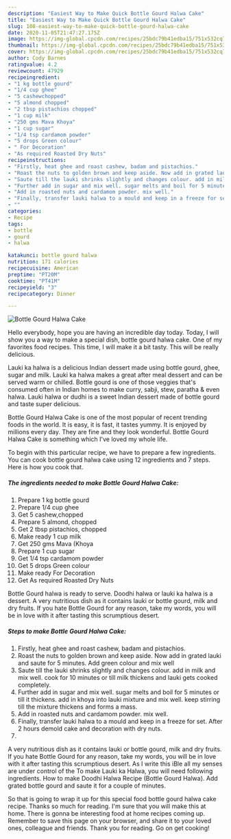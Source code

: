 ```yaml
---
description: "Easiest Way to Make Quick Bottle Gourd Halwa Cake"
title: "Easiest Way to Make Quick Bottle Gourd Halwa Cake"
slug: 108-easiest-way-to-make-quick-bottle-gourd-halwa-cake
date: 2020-11-05T21:47:27.175Z
image: https://img-global.cpcdn.com/recipes/25bdc79b41edba15/751x532cq70/bottle-gourd-halwa-cake-recipe-main-photo.jpg
thumbnail: https://img-global.cpcdn.com/recipes/25bdc79b41edba15/751x532cq70/bottle-gourd-halwa-cake-recipe-main-photo.jpg
cover: https://img-global.cpcdn.com/recipes/25bdc79b41edba15/751x532cq70/bottle-gourd-halwa-cake-recipe-main-photo.jpg
author: Cody Barnes
ratingvalue: 4.2
reviewcount: 47929
recipeingredient:
- "1 kg bottle gourd"
- "1/4 cup ghee"
- "5 cashewchopped"
- "5 almond chopped"
- "2 tbsp pistachios chopped"
- "1 cup milk"
- "250 gms Mava Khoya"
- "1 cup sugar"
- "1/4 tsp cardamom powder"
- "5 drops Green colour"
- " For Decoration"
- "As required Roasted Dry Nuts"
recipeinstructions:
- "Firstly, heat ghee and roast cashew, badam and pistachios."
- "Roast the nuts to golden brown and keep aside. Now add in grated lauki and saute for 5 minutes. Add green colour and mix well"
- "Saute till the lauki shrinks slightly and changes colour. add in milk and mix well. cook for 10 minutes or till milk thickens and lauki gets cooked completely."
- "Further add in sugar and mix well. sugar melts and boil for 5 minutes or till it thickens. add in khoya into lauki mixture and mix well. keep stirring till the mixture thickens and forms a mass."
- "Add in roasted nuts and cardamom powder. mix well."
- "Finally, transfer lauki halwa to a mould and keep in a freeze for set. After 2 hours demold cake and decoration with dry nuts."
- ""
categories:
- Recipe
tags:
- bottle
- gourd
- halwa

katakunci: bottle gourd halwa 
nutrition: 171 calories
recipecuisine: American
preptime: "PT20M"
cooktime: "PT41M"
recipeyield: "3"
recipecategory: Dinner

---
```



![Bottle Gourd Halwa Cake](https://img-global.cpcdn.com/recipes/25bdc79b41edba15/751x532cq70/bottle-gourd-halwa-cake-recipe-main-photo.jpg)

Hello everybody, hope you are having an incredible day today. Today, I will show you a way to make a special dish, bottle gourd halwa cake. One of my favorites food recipes. This time, I will make it a bit tasty. This will be really delicious.

Lauki ka halwa is a delicious Indian dessert made using bottle gourd, ghee, sugar and milk. Lauki ka halwa makes a great after meal dessert and can be served warm or chilled. Bottle gourd is one of those veggies that&#39;s consumed often in Indian homes to make curry, sabji, stew, paratha &amp; even halwa. Lauki halwa or dudhi is a sweet Indian dessert made of bottle gourd and taste super delicious.

Bottle Gourd Halwa Cake is one of the most popular of recent trending foods in the world. It is easy, it is fast, it tastes yummy. It is enjoyed by millions every day. They are fine and they look wonderful. Bottle Gourd Halwa Cake is something which I've loved my whole life.


To begin with this particular recipe, we have to prepare a few ingredients. You can cook bottle gourd halwa cake using 12 ingredients and 7 steps. Here is how you cook that.

<!--inarticleads1-->

##### The ingredients needed to make Bottle Gourd Halwa Cake:

1. Prepare 1 kg bottle gourd
1. Prepare 1/4 cup ghee
1. Get 5 cashew,chopped
1. Prepare 5 almond, chopped
1. Get 2 tbsp pistachios, chopped
1. Make ready 1 cup milk
1. Get 250 gms Mava (Khoya
1. Prepare 1 cup sugar
1. Get 1/4 tsp cardamom powder
1. Get 5 drops Green colour
1. Make ready  For Decoration
1. Get As required Roasted Dry Nuts


Bottle Gourd halwa is ready to serve. Doodhi halwa or lauki ka halwa is a dessert. A very nutritious dish as it contains lauki or bottle gourd, milk and dry fruits. If you hate Bottle Gourd for any reason, take my words, you will be in love with it after tasting this scrumptious desert. 

<!--inarticleads2-->

##### Steps to make Bottle Gourd Halwa Cake:

1. Firstly, heat ghee and roast cashew, badam and pistachios.
1. Roast the nuts to golden brown and keep aside. Now add in grated lauki and saute for 5 minutes. Add green colour and mix well
1. Saute till the lauki shrinks slightly and changes colour. add in milk and mix well. cook for 10 minutes or till milk thickens and lauki gets cooked completely.
1. Further add in sugar and mix well. sugar melts and boil for 5 minutes or till it thickens. add in khoya into lauki mixture and mix well. keep stirring till the mixture thickens and forms a mass.
1. Add in roasted nuts and cardamom powder. mix well.
1. Finally, transfer lauki halwa to a mould and keep in a freeze for set. After 2 hours demold cake and decoration with dry nuts.
1. 


A very nutritious dish as it contains lauki or bottle gourd, milk and dry fruits. If you hate Bottle Gourd for any reason, take my words, you will be in love with it after tasting this scrumptious desert. As I write this iBle all my senses are under control of the To make Lauki ka Halwa, you will need following ingredients. How to make Doodhi Halwa Recipe (Bottle Gourd Halwa). Add grated bottle gourd and saute it for a couple of minutes. 

So that is going to wrap it up for this special food bottle gourd halwa cake recipe. Thanks so much for reading. I'm sure that you will make this at home. There is gonna be interesting food at home recipes coming up. Remember to save this page on your browser, and share it to your loved ones, colleague and friends. Thank you for reading. Go on get cooking!
